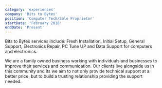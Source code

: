 ```yaml
---
category: 'experiences'
company: 'Bits to Bytes'
position: 'Computer Tech/Sole Proprietor'
startDate: 'February 2018'
endDate: 'Present'
---
```


Bits to Bytes services include: Fresh Installation, Initial Setup, General Support, Electronics Repair, PC Tune UP and Data Support for computers and electronics. 

We are a family owned business working with individuals and businesses to improve their services and communication. Our clients live alongside us in this community and its we aim to not only provide technical support at a better price, but to build a trusting relationship providing the support needed. 
